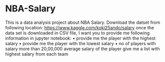 # NBA-Salary
This is a data analysis project about NBA Salary. Download the datset from following location:
https://www.kaggle.com/koki25ando/salary
once the data set is downloaded in CSV file, I want you to provide me following information in jupyter notebook:
•	provide me the player with the highest salary
•	provide me the player with the lowest salary
•	no of players with salary more than 20,00,000
 average salary of the player
 give me a list with highest salary from each team 
